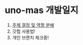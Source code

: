 # uno-mas 개발일지
1. [주제 결정 및 역할 분배](DevLog/2022-04-14-uno-mas-dev-log-01.md)<br>
2. 깃헙 사용법!
3. 개인 브랜치 체크중!
